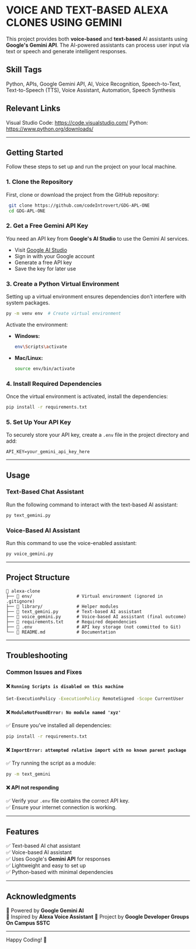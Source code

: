 # VOICE AND TEXT-BASED ALEXA CLONES USING GEMINI

This project provides both **voice-based** and **text-based** AI assistants using **Google's Gemini API**. The AI-powered assistants can process user input via text or speech and generate intelligent responses.

## **Skill Tags**

Python, APIs, Google Gemini API, AI, Voice Recognition, Speech-to-Text, Text-to-Speech (TTS), Voice Assistant, Automation, Speech Synthesis

## **Relevant Links**

Visual Studio Code: https://code.visualstudio.com/
Python: https://www.python.org/downloads/

---

## **Getting Started**

Follow these steps to set up and run the project on your local machine.

### **1. Clone the Repository**

First, clone or download the project from the GitHub repository:

```bash
 git clone https://github.com/codeIntrovert/GDG-APL-ONE
 cd GDG-APL-ONE
```

### **2. Get a Free Gemini API Key**

You need an API key from **Google's AI Studio** to use the Gemini AI services.

- Visit [Google AI Studio](https://aistudio.google.com/)
- Sign in with your Google account
- Generate a free API key
- Save the key for later use

### **3. Create a Python Virtual Environment**

Setting up a virtual environment ensures dependencies don’t interfere with system packages.

```bash
py -m venv env  # Create virtual environment
```

Activate the environment:

- **Windows:**
  ```bash
  env\Scripts\activate
  ```
- **Mac/Linux:**
  ```bash
  source env/bin/activate
  ```

### **4. Install Required Dependencies**

Once the virtual environment is activated, install the dependencies:

```bash
pip install -r requirements.txt
```

### **5. Set Up Your API Key**

To securely store your API key, create a `.env` file in the project directory and add:

```plaintext
API_KEY=your_gemini_api_key_here
```

---

## **Usage**

### **Text-Based Chat Assistant**

Run the following command to interact with the text-based AI assistant:

```bash
py text_gemini.py
```

### **Voice-Based AI Assistant**

Run this command to use the voice-enabled assistant:

```bash
py voice_gemini.py
```

---

## **Project Structure**

```
📂 alexa-clone
├── 📂 env/                 # Virtual environment (ignored in .gitignore)
├── 📂 library/             # Helper modules
├── 📜 text_gemini.py       # Text-based AI assistant
├── 📜 voice_gemini.py      # Voice-based AI assistant (final outcome)
├── 📜 requirements.txt     # Required dependencies
├── 📜 .env                 # API key storage (not committed to Git)
└── 📜 README.md            # Documentation
```

---

## **Troubleshooting**

### **Common Issues and Fixes**

#### ❌ `Running Scripts is disabled on this machine`

```bash
Set-ExecutionPolicy -ExecutionPolicy RemoteSigned -Scope CurrentUser
```

#### ❌ `ModuleNotFoundError: No module named 'xyz'`

✅ Ensure you've installed all dependencies:

```bash
pip install -r requirements.txt
```

#### ❌ `ImportError: attempted relative import with no known parent package`

✅ Try running the script as a module:

```bash
py -m text_gemini
```

#### ❌ API not responding

✅ Verify your `.env` file contains the correct API key.  
✅ Ensure your internet connection is working.

---

## **Features**

✅ Text-based AI chat assistant  
✅ Voice-based AI assistant  
✅ Uses Google's **Gemini API** for responses  
✅ Lightweight and easy to set up  
✅ Python-based with minimal dependencies

---

## **Acknowledgments**

🔹 Powered by **Google Gemini AI**  
🔹 Inspired by **Alexa Voice Assistant**
🔹 Project by **Google Developer Groups On Campus SSTC**

---

Happy Coding! 🚀
